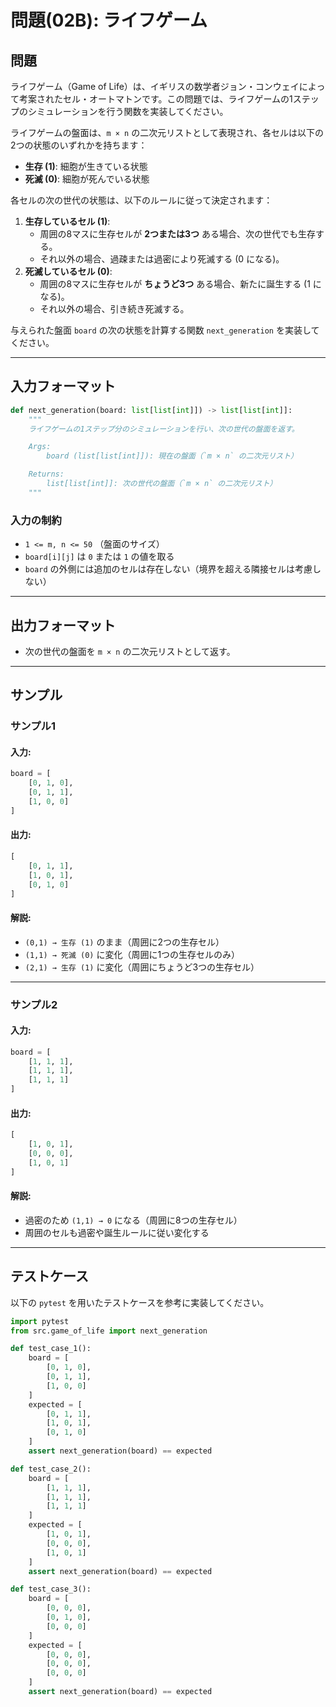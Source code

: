 # 問題(02B): ライフゲーム

## 問題

ライフゲーム（Game of Life）は、イギリスの数学者ジョン・コンウェイによって考案されたセル・オートマトンです。この問題では、ライフゲームの1ステップのシミュレーションを行う関数を実装してください。

ライフゲームの盤面は、`m × n` の二次元リストとして表現され、各セルは以下の2つの状態のいずれかを持ちます：
- **生存 (1)**: 細胞が生きている状態
- **死滅 (0)**: 細胞が死んでいる状態

各セルの次の世代の状態は、以下のルールに従って決定されます：
1. **生存しているセル (1)**:
   - 周囲の8マスに生存セルが **2つまたは3つ** ある場合、次の世代でも生存する。
   - それ以外の場合、過疎または過密により死滅する (0 になる)。
2. **死滅しているセル (0)**:
   - 周囲の8マスに生存セルが **ちょうど3つ** ある場合、新たに誕生する (1 になる)。
   - それ以外の場合、引き続き死滅する。

与えられた盤面 `board` の次の状態を計算する関数 `next_generation` を実装してください。

---

## 入力フォーマット

```python
def next_generation(board: list[list[int]]) -> list[list[int]]:
    """
    ライフゲームの1ステップ分のシミュレーションを行い、次の世代の盤面を返す。

    Args:
        board (list[list[int]]): 現在の盤面（`m × n` の二次元リスト）

    Returns:
        list[list[int]]: 次の世代の盤面（`m × n` の二次元リスト）
    """
```

### 入力の制約
- `1 <= m, n <= 50` （盤面のサイズ）
- `board[i][j]` は `0` または `1` の値を取る
- `board` の外側には追加のセルは存在しない（境界を超える隣接セルは考慮しない）

---

## 出力フォーマット
- 次の世代の盤面を `m × n` の二次元リストとして返す。

---

## サンプル

### サンプル1

#### 入力:
```python
board = [
    [0, 1, 0],
    [0, 1, 1],
    [1, 0, 0]
]
```

#### 出力:
```python
[
    [0, 1, 1],
    [1, 0, 1],
    [0, 1, 0]
]
```

#### 解説:
- `(0,1) → 生存 (1)` のまま（周囲に2つの生存セル）
- `(1,1) → 死滅 (0)` に変化（周囲に1つの生存セルのみ）
- `(2,1) → 生存 (1)` に変化（周囲にちょうど3つの生存セル）

---

### サンプル2

#### 入力:
```python
board = [
    [1, 1, 1],
    [1, 1, 1],
    [1, 1, 1]
]
```

#### 出力:
```python
[
    [1, 0, 1],
    [0, 0, 0],
    [1, 0, 1]
]
```

#### 解説:
- 過密のため `(1,1) → 0` になる（周囲に8つの生存セル）
- 周囲のセルも過密や誕生ルールに従い変化する

---

## テストケース

以下の `pytest` を用いたテストケースを参考に実装してください。

```python
import pytest
from src.game_of_life import next_generation

def test_case_1():
    board = [
        [0, 1, 0],
        [0, 1, 1],
        [1, 0, 0]
    ]
    expected = [
        [0, 1, 1],
        [1, 0, 1],
        [0, 1, 0]
    ]
    assert next_generation(board) == expected

def test_case_2():
    board = [
        [1, 1, 1],
        [1, 1, 1],
        [1, 1, 1]
    ]
    expected = [
        [1, 0, 1],
        [0, 0, 0],
        [1, 0, 1]
    ]
    assert next_generation(board) == expected

def test_case_3():
    board = [
        [0, 0, 0],
        [0, 1, 0],
        [0, 0, 0]
    ]
    expected = [
        [0, 0, 0],
        [0, 0, 0],
        [0, 0, 0]
    ]
    assert next_generation(board) == expected
```

